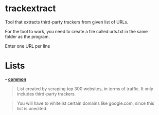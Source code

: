 # trackextract
Tool that extracts third-party trackers from given list of URLs.

For the tool to work, you need to create a file called urls.txt in the same folder as the program.

Enter one URL per line
# Lists
**- [common](https://raw.githubusercontent.com/NDDDDDDDDD/trackextract/main/lists/common.txt)**


> List created by scraping top 300 websites, in terms of traffic. It only includes third-party trackers.

> You will have to whitelist certain domains like google.com, since this list is unedited.
